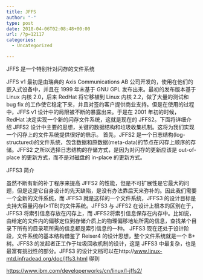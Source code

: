 ```yaml
---
title: JFFS
author: "-"
type: post
date: 2018-04-06T02:08:48+00:00
url: /?p=12117
categories:
  - Uncategorized

---
```

JFFS 是一个特别针对闪存的文件系统
  
JFFS v1 最初是由瑞典的 Axis Communications AB 公司开发的，使用在他们的嵌入式设备中，并且在 1999 年末基于 GNU GPL 发布出来。最初的发布版本基于 Linux 内核 2.0，后来 RedHat 将它移植到 Linux 内核 2.2，做了大量的测试和 bug fix 的工作使它稳定下来，并且对签约客户提供商业支持。但是在使用的过程中，JFFS v1 设计中的局限被不断的暴露出来。于是在 2001 年初的时候，RedHat 决定实现一个新的闪存文件系统，这就是现在的 JFFS2。下面将详细介绍 JFFS2 设计中主要的思想，关键的数据结构和垃圾收集机制。这将为我们实现一个闪存上的文件系统提供很好的启示。 首先，JFFS2 是一个日志结构(log-structured)的文件系统，包含数据和原数据(meta-data)的节点在闪存上顺序的存储。JFFS2 之所以选择日志结构的存储方式，是因为对闪存的更新应该是 out-of-place 的更新方式，而不是对磁盘的 in-place 的更新方式。

JFFS3 简介
  
虽然不断有新的补丁程序来提高 JFFS2 的性能，但是不可扩展性是它最大的问题，但是这是它自身设计的先天缺陷，是没有办法靠后天来弥补的。因此我们需要一个全新的文件系统，而 JFFS3 就是这样的一个文件系统，JFFS3 的设计目标是支持大容量闪存(>1TB)的文件系统。JFFS3 与 JFFS2 在设计上根本的区别在于，JFFS3 将索引信息存放在闪存上，而 JFFS2将索引信息保存在内存中。比如说，由给定的文件内的偏移定位到存储介质上的物理偏移地址所需的信息，查找某个目录下所有的目录项所需的信息都是索引信息的一种。 JFFS3 现在还处于设计阶段，文件系统的基本结构借鉴了 Reiser4 的设计思想，整个文件系统就是一个 B+ 树。JFFS3 的发起者正工作于垃圾回收机制的设计，这是 JFFS3 中最复杂，也是最富有挑战性的部分。JFFS3 的设计文档可以在http://www.linux-mtd.infradead.org/doc/jffs3.html 得到

https://www.ibm.com/developerworks/cn/linux/l-jffs2/